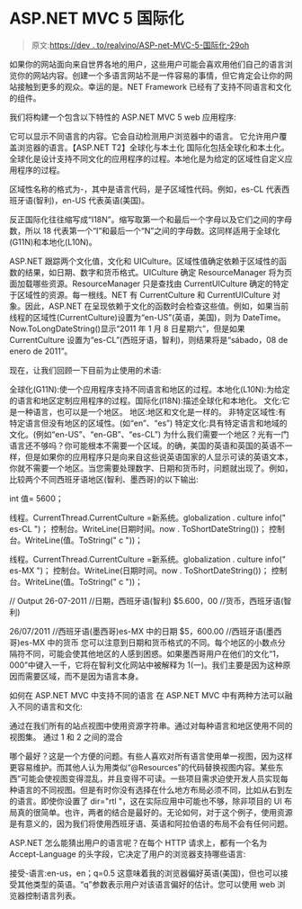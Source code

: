 # ASP.NET MVC 5 国际化

> 原文:[https://dev . to/realvino/ASP-net-MVC-5-国际化-29oh](https://dev.to/realvino/asp-net-mvc-5-internationalization-29oh)

如果你的网站面向来自世界各地的用户，这些用户可能会喜欢用他们自己的语言浏览你的网站内容。创建一个多语言网站不是一件容易的事情，但它肯定会让你的网站接触到更多的观众。幸运的是。NET Framework 已经有了支持不同语言和文化的组件。

我们将构建一个包含以下特性的 ASP.NET MVC 5 web 应用程序:

它可以显示不同语言的内容。它会自动检测用户浏览器中的语言。
它允许用户覆盖浏览器的语言。【ASP.NET T2】全球化与本土化
国际化包括全球化和本土化。全球化是设计支持不同文化的应用程序的过程。本地化是为给定的区域性自定义应用程序的过程。

区域性名称的格式为-，其中是语言代码，是子区域性代码。例如，es-CL 代表西班牙语(智利)，en-US 代表英语(美国)。

反正国际化往往缩写成“I18N”。缩写取第一个和最后一个字母以及它们之间的字母数，所以 18 代表第一个“I”和最后一个“N”之间的字母数。这同样适用于全球化(G11N)和本地化(L10N)。

ASP.NET 跟踪两个文化值，文化和 UICulture。区域性值确定依赖于区域性的函数的结果，如日期、数字和货币格式。UICulture 确定 ResourceManager 将为页面加载哪些资源。ResourceManager 只是查找由 CurrentUICulture 确定的特定于区域性的资源。每一根线。NET 有 CurrentCulture 和 CurrentUICulture 对象。因此，ASP.NET 在呈现依赖于文化的函数时会检查这些值。例如，如果当前线程的区域性(CurrentCulture)设置为“en-US”(英语，美国)，则为 DateTime。Now.ToLongDateString()显示“2011 年 1 月 8 日星期六”，但是如果 CurrentCulture 设置为“es-CL”(西班牙语，智利)，则结果将是“sábado，08 de enero de 2011”。

现在，让我们回顾一下目前为止使用的术语:

全球化(G11N):使一个应用程序支持不同语言和地区的过程。本地化(L10N):为给定的语言和地区定制应用程序的过程。国际化(I18N):描述全球化和本地化。
文化:它是一种语言，也可以是一个地区。
地区:地区和文化是一样的。
非特定区域性:有特定语言但没有地区的区域性。(如“en”、“es”)
特定文化:具有特定语言和地域的文化。(例如“en-US”、“en-GB”、“es-CL”)
为什么我们需要一个地区？光有一门语言还不够吗？你可能根本不需要一个区域。的确，美国的英语和英国的英语不一样，但是如果你的应用程序只是向来自这些说英语国家的人显示可读的英语文本，你就不需要一个地区。当您需要处理数字、日期和货币时，问题就出现了。例如，比较两个不同西班牙语地区(智利、墨西哥)的以下输出:

int 值= 5600；

线程。CurrentThread.CurrentCulture =新系统。globalization . culture info(" es-CL ")；
控制台。WriteLine(日期时间。now . ToShortDateString())；
控制台。WriteLine(值。ToString(" c "))；

线程。CurrentThread.CurrentCulture =新系统。globalization . culture info(" es-MX ")；
控制台。WriteLine(日期时间。now . ToShortDateString())；
控制台。WriteLine(值。ToString(" c "))；

// Output
26-07-2011 //日期，西班牙语(智利)
$5.600，00 //货币，西班牙语(智利)

26/07/2011 //西班牙语(墨西哥)es-MX 中的日期
$5，600.00 //西班牙语(墨西哥)es-MX 中的货币
您可以注意到日期和货币格式的不同。每个地区的小数点分隔符不同，可能会使其他地区的人感到困惑。如果墨西哥用户在他们的文化“1，000”中键入一千，它将在智利文化网站中被解释为 1(一)。我们主要是因为这种原因而需要区域，而不是因为语言本身。

如何在 ASP.NET MVC 中支持不同的语言
在 ASP.NET MVC 中有两种方法可以融入不同的语言和文化:

通过在我们所有的站点视图中使用资源字符串。通过对每种语言和地区使用不同的视图集。
通过 1 和 2 之间的混合

哪个最好？这是一个方便的问题。有些人喜欢对所有语言使用单一视图，因为这样更容易维护。而其他人认为用类似“@Resources”的代码替换视图内容。某些东西”可能会使视图变得混乱，并且变得不可读。一些项目需求迫使开发人员实现每种语言的不同视图。但是有时你没有选择在什么地方布局必须不同，比如从右到左的语言。即使你设置了 dir="rtl "，这在实际应用中可能也不够，除非项目的 UI 布局真的很简单。也许，两者的结合是最好的。无论如何，对于这个例子，使用资源是有意义的，因为我们将使用西班牙语、英语和阿拉伯语的布局不会有任何问题。

ASP.NET 怎么能猜出用户的语言呢？在每个 HTTP 请求上，都有一个名为 Accept-Language 的头字段，它决定了用户的浏览器支持哪些语言:

接受-语言:en-us，en；q=0.5
这意味着我的浏览器偏好英语(美国)，但也可以接受其他类型的英语。“q”参数表示用户对该语言偏好的估计。您可以使用 web 浏览器控制语言列表。